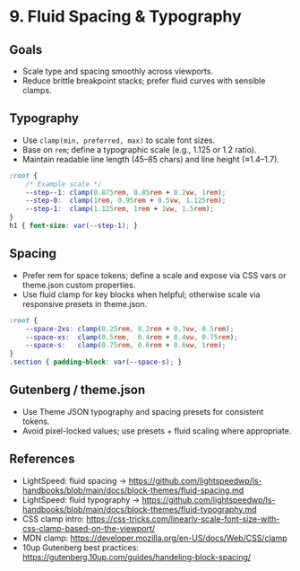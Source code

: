 # 9. Fluid Spacing & Typography

## Goals
- Scale type and spacing smoothly across viewports.
- Reduce brittle breakpoint stacks; prefer fluid curves with sensible clamps.

## Typography
- Use `clamp(min, preferred, max)` to scale font sizes.
- Base on `rem`; define a typographic scale (e.g., 1.125 or 1.2 ratio).
- Maintain readable line length (45–85 chars) and line height (≈1.4–1.7).

```css
:root {
	/* Example scale */
	--step--1: clamp(0.875rem, 0.85rem + 0.2vw, 1rem);
	--step-0:  clamp(1rem, 0.95rem + 0.5vw, 1.125rem);
	--step-1:  clamp(1.125rem, 1rem + 1vw, 1.5rem);
}
h1 { font-size: var(--step-1); }
```

## Spacing
- Prefer rem for space tokens; define a scale and expose via CSS vars or theme.json custom properties.
- Use fluid clamp for key blocks when helpful; otherwise scale via responsive presets in theme.json.

```css
:root {
	--space-2xs: clamp(0.25rem, 0.2rem + 0.3vw, 0.5rem);
	--space-xs:  clamp(0.5rem,  0.4rem + 0.4vw, 0.75rem);
	--space-s:   clamp(0.75rem, 0.6rem + 0.6vw, 1rem);
}
.section { padding-block: var(--space-s); }
```
## Gutenberg / theme.json
- Use Theme JSON typography and spacing presets for consistent tokens.
- Avoid pixel-locked values; use presets + fluid scaling where appropriate.

## References
- LightSpeed: fluid spacing → https://github.com/lightspeedwp/ls-handbooks/blob/main/docs/block-themes/fluid-spacing.md
- LightSpeed: fluid typography → https://github.com/lightspeedwp/ls-handbooks/blob/main/docs/block-themes/fluid-typography.md
- CSS clamp intro: https://css-tricks.com/linearly-scale-font-size-with-css-clamp-based-on-the-viewport/
- MDN clamp: https://developer.mozilla.org/en-US/docs/Web/CSS/clamp
- 10up Gutenberg best practices: https://gutenberg.10up.com/guides/handeling-block-spacing/
